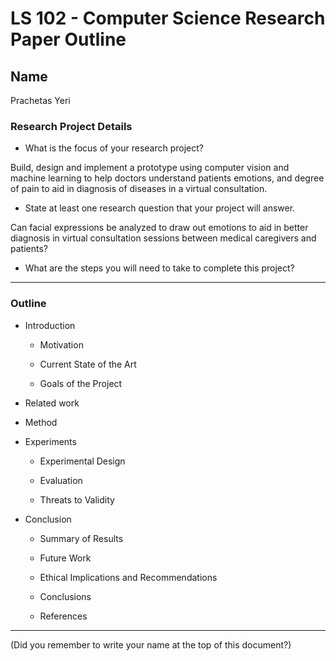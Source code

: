 # LS 102 - Computer Science Research Paper Outline

## Name

Prachetas Yeri

### Research Project Details

* What is the focus of your research project?

Build, design and implement a prototype using computer vision and machine learning to help doctors understand patients emotions, and degree of pain to aid in diagnosis of diseases in a virtual consultation.

* State at least one research question that your project will answer.

Can facial expressions be analyzed to draw out emotions to aid in better diagnosis in virtual consultation sessions between medical caregivers and patients?


* What are the steps you will need to take to complete this project?


---

### Outline

* Introduction

     + Motivation

     + Current State of the Art

     + Goals of the Project

* Related work

* Method

* Experiments

     + Experimental Design

     + Evaluation

     + Threats to Validity

* Conclusion

     + Summary of Results

     + Future Work

     + Ethical Implications and Recommendations

     + Conclusions

     + References

---

(Did you remember to write your name at the top of this document?)
